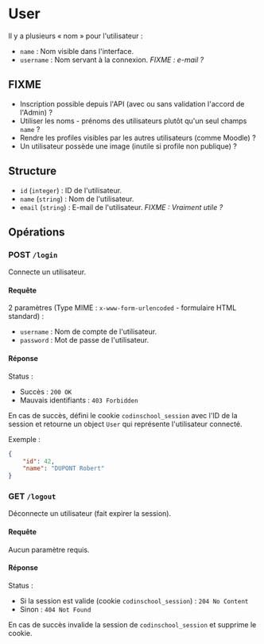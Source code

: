 # User

Il y a plusieurs « nom » pour l'utilisateur :
 - `name` : Nom visible dans l'interface.
 - `username` : Nom servant à la connexion. *FIXME : e-mail ?*

## FIXME

 - Inscription possible depuis l'API (avec ou sans validation l'accord de l'Admin) ?
 - Utiliser les noms - prénoms des utilisateurs plutôt qu'un seul champs `name` ?
 - Rendre les profiles visibles par les autres utilisateurs (comme Moodle) ?
 - Un utilisateur possède une image (inutile si profile non publique) ?

## Structure

 - `id` (`integer`) : ID de l'utilisateur.
 - `name` (`string`) : Nom de l'utilisateur.
 - `email` (`string`) : E-mail de l'utilisateur. *FIXME : Vraiment utile ?*

## Opérations

### POST `/login`

Connecte un utilisateur.

#### Requête

2 paramètres (Type MIME : `x-www-form-urlencoded` - formulaire HTML standard) :
 - `username` : Nom de compte de l'utilisateur.
 - `password` : Mot de passe de l'utilisateur.

#### Réponse

Status :
 - Succès : `200 OK`
 - Mauvais identifiants : `403 Forbidden`

En cas de succès, défini le cookie `codinschool_session` avec l'ID de la session et retourne un object `User` qui représente l'utilisateur connecté.

Exemple :

```json
{
	"id": 42,
	"name": "DUPONT Robert"
}
```


### GET `/logout`

Déconnecte un utilisateur (fait expirer la session).

#### Requête

Aucun paramètre requis.

#### Réponse

Status :
 - Si la session est valide (cookie `codinschool_session`) : `204 No Content`
 - Sinon : `404 Not Found`

En cas de succès invalide la session de `codinschool_session` et supprime le cookie.